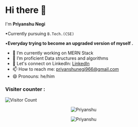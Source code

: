 # Hi there 👋


I'm **Priyanshu Negi**

•Currently pursuing `B.Tech.(CSE)`

•**Everyday trying to become an upgraded version of myself .**

- 🔭 I’m currently working on MERN Stack
- 🌱 I’m proficient Data structures and algorithms 
- 💬 Let's connect on LinkedIn: [LinkedIn](https://www.linkedin.com/in/priyanshu-negi-4080aa19b/)
- 📫 How to reach me: priyanshunegi966@gmail.com
- 😄 Pronouns: he/him


### Visiter counter :

![Visitor Count](https://profile-counter.glitch.me/priyanshunegi04/count.svg)


<p align="center"> <img src="https://github-readme-stats-sigma-five.vercel.app/api?username=priyanshunegi04&show_icons=true&theme=great-gatsby" alt="Priyanshu" />
  
  
  <p align="center"> <img src="https://github-readme-streak-stats.herokuapp.com/?user=priyanshunegi04&theme=great-gatsby" alt="Priyanshu" /></p>
